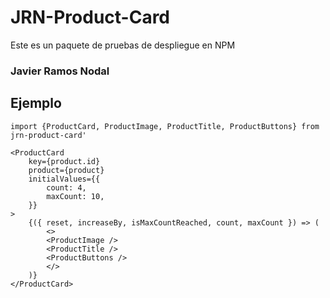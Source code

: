# JRN-Product-Card

Este es un paquete de pruebas de despliegue en NPM

### Javier Ramos Nodal

## Ejemplo

```
import {ProductCard, ProductImage, ProductTitle, ProductButtons} from  jrn-product-card'
```

```
<ProductCard
    key={product.id}
    product={product}
    initialValues={{
        count: 4,
        maxCount: 10,
    }}
>
    {({ reset, increaseBy, isMaxCountReached, count, maxCount }) => (
        <>
        <ProductImage />
        <ProductTitle />
        <ProductButtons />
        </>
    )}
</ProductCard>
```

